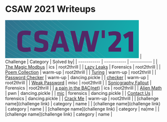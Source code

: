 # CSAW 2021 Writeups       
![pic](Screenshot_1.png)
| Challenge | Category | Solved by|
| ----------- | ----------- | ----------- |
| [The Magic Modbus](https://github.com/CR15PR/CSAW2021/tree/main/ics/Magic_modbus) | ics | root2thrill |
| [Lazy Leaks](https://github.com/CR15PR/CSAW2021/tree/main/forensics/Lazy_Leaks) | Forensics | root2thrill |
| [Poem Collection](https://github.com/CR15PR/CSAW2021/tree/main/warm-up/poem-collection) | warm-up | root2thrill |
| [Turing](https://github.com/CR15PR/CSAW2021/tree/main/warm-up/Turing) | warm-up | root2thrill |
| [Password Checker](https://github.com/CR15PR/CSAW2021/tree/main/warm-up/Password_Checker) | warm-up | dancing.pickle |
| [checker](https://github.com/CR15PR/CSAW2021/tree/main/warm-up/checker) | warm-up | root2thrill |
| [Weak Password](https://github.com/CR15PR/CSAW2021/tree/main/misc/Weak_password) | misc | root2thrill |
| [Sonicgraphy Fallout](https://github.com/CR15PR/CSAW2021/tree/main/forensics/Sonicgraphy_fallout) | Forensics | root2thrill |
| [a pain in the BAC(net)](https://github.com/CR15PR/CSAW2021/tree/main/ics/A_Pain_in_the_BAC%7Bnet) | ics | root2thrill |
| [Alien Math](https://github.com/CR15PR/CSAW2021/tree/main/pwn/Alien_math) | pwn | dancing.pickle |
| [mic](https://github.com/CR15PR/CSAW2021/tree/main/forensics/mic) | forensics | dancing.pickle |
| [Contact Us](https://github.com/CR15PR/CSAW2021/tree/main/forensics/Contact_Us) | forensics | dancing.pickle |
| [Crack Me](https://github.com/CR15PR/CSAW2021/tree/main/warm-up/Crack_me) | warm-up | root2thrill |
| [challenge name](challenge link) | category | name |
| [challenge name](challenge link) | category | name |
| [challenge name](challenge link) | category | na)me |
| [challenge name](challenge link) | category | name |
